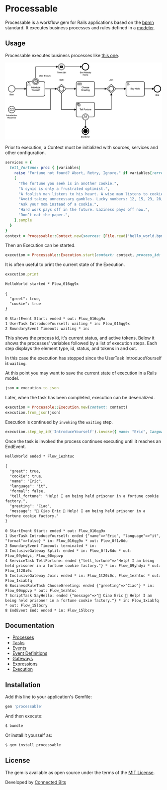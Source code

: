 # Processable

Processable is a workflow gem for Rails applications based on the [bpmn](https://www.bpmn.org) standard. It executes business processes and rules defined in a [modeler](https://camunda.com/download/modeler/).

## Usage

Processable executes business processes like [this one](/test/fixtures/files/hello_world.bpmn). 

![Example](test/fixtures/files/hello_world.png)

Prior to execution, a Context must be initialized with sources, services and other configuration.

```ruby
services = {
  tell_fortune: proc { |variables|
    raise "Fortune not found? Abort, Retry, Ignore." if variables[:error]
    [
      "The fortune you seek is in another cookie.",
      "A cynic is only a frustrated optimist.",
      "A foolish man listens to his heart. A wise man listens to cookies.",
      "Avoid taking unnecessary gambles. Lucky numbers: 12, 15, 23, 28, 37",
      "Ask your mom instead of a cookie.",
      "Hard work pays off in the future. Laziness pays off now.",
      "Don’t eat the paper.",
    ].sample
  }
}
context = Processable::Context.new(sources: [File.read('hello_world.bpmn'), File.read('choose_greeting.dmn')], services: services)
```

Then an Execution can be started.

```ruby
execution = Processable::Execution.start(context: context, process_id: 'HelloWorld', start_event_id: 'Start', variables: { greet: true, cookie: false })
```

It is often useful to print the current state of the Execution.

```ruby
execution.print
```
```
HelloWorld started * Flow_016qg9x

{
  "greet": true,
  "cookie": true
}

0 StartEvent Start: ended * out: Flow_016qg9x
1 UserTask IntroduceYourself: waiting * in: Flow_016qg9x
2 BoundaryEvent Timeout: waiting * in: 
```

This shows the process id, it's current status, and active tokens. Below it shows the processes' variables followed by a list of execution steps. Each step displays the element type, id, status, and tokens in and out.

In this case the execution has stopped since the UserTask IntroduceYourself is `waiting`.

At this point you may want to save the current state of execution in a Rails model.

```ruby
json = execution.to_json
```

Later, when the task has been completed, execution can be deserialized.

```ruby
execution = Procesable::Execution.new(context: context)
execution.from_json(json)
```

Execution is continued by `invoking` the `waiting` step.

```ruby
execution.step_by_id('IntroduceYourself').invoke({ name: "Eric", language: "es", formal: true })
```

Once the task is invoked the process continues executing until it reaches an EndEvent.

```
HelloWorld ended * Flow_1ezhtuc

{
  "greet": true,
  "cookie": true,
  "name": "Eric",
  "language": "it",
  "formal": false,
  "tell_fortune": "Help! I am being held prisoner in a fortune cookie factory.",
  "greeting": "Ciao",
  "message": "👋 Ciao Eric 🥠 Help! I am being held prisoner in a fortune cookie factory."
}

0 StartEvent Start: ended * out: Flow_016qg9x
1 UserTask IntroduceYourself: ended {"name"=>"Eric", "language"=>"it", "formal"=>false} * in: Flow_016qg9x * out: Flow_0f1v8du
2 BoundaryEvent Timeout: terminated * in: 
3 InclusiveGateway Split: ended * in: Flow_0f1v8du * out: Flow_09yhdyi, Flow_00mppvp
4 ServiceTask TellFortune: ended {"tell_fortune"=>"Help! I am being held prisoner in a fortune cookie factory."} * in: Flow_09yhdyi * out: Flow_1t20i0c
5 InclusiveGateway Join: ended * in: Flow_1t20i0c, Flow_1ezhtuc * out: Flow_1xiabfq
6 BusinessRuleTask ChooseGreeting: ended {"greeting"=>"Ciao"} * in: Flow_00mppvp * out: Flow_1ezhtuc
7 ScriptTask SayHello: ended {"message"=>"👋 Ciao Eric 🥠 Help! I am being held prisoner in a fortune cookie factory."} * in: Flow_1xiabfq * out: Flow_15lbcry
8 EndEvent End: ended * in: Flow_15lbcry
```
## Documentation

* [Processes](/docs/processes.md)
* [Tasks](/docs/tasks.md)
* [Events](/docs/events.md)
* [Event Definitions](/docs/event_definitions.md)
* [Gateways](/docs/gateways.md)
* [Expressions](/docs/expressions.md)
* [Execution](/docs/execution.md)

## Installation
Add this line to your application's Gemfile:

```ruby
gem 'processable'
```

And then execute:
```bash
$ bundle
```

Or install it yourself as:
```bash
$ gem install processable
```
## License
The gem is available as open source under the terms of the [MIT License](https://opensource.org/licenses/MIT).

Developed by [Connected Bits](http://www.connectedbits.com)